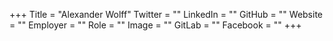 +++
Title = "Alexander Wolff"
Twitter = ""
LinkedIn = ""
GitHub = ""
Website = ""
Employer = ""
Role = ""
Image = ""
GitLab = ""
Facebook = ""
+++
